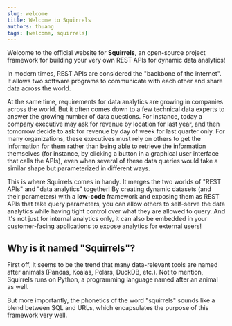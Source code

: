 ```yaml
---
slug: welcome
title: Welcome to Squirrels
authors: thuang
tags: [welcome, squirrels]
---
```


Welcome to the official website for **Squirrels**, an open-source project framework for building your very own REST APIs for dynamic data analytics!

In modern times, REST APIs are considered the "backbone of the internet". It allows two software programs to communicate with each other and share data across the world. 

At the same time, requirements for data analytics are growing in companies across the world. But it often comes down to a few technical data experts to answer the growing number of data questions. For instance, today a company executive may ask for revenue by location for last year, and then tomorrow decide to ask for revenue by day of week for last quarter only. For many organizations, these executives must rely on others to get the information for them rather than being able to retrieve the information themselves (for instance, by clicking a button in a graphical user interface that calls the APIs), even when several of these data queries would take a similar shape but parameterized in different ways.

This is where Squirrels comes in handy. It merges the two worlds of "REST APIs" and "data analytics" together! By creating dynamic datasets (and their parameters) with a **low-code** framework and exposing them as REST APIs that take query parameters, you can allow others to self-serve the data analytics while having tight control over what they are allowed to query. And it's not just for internal analytics only, it can also be embedded in your customer-facing applications to expose analytics for external users!

## Why is it named "Squirrels"?

First off, it seems to be the trend that many data-relevant tools are named after animals (Pandas, Koalas, Polars, DuckDB, etc.). Not to mention, Squirrels runs on Python, a programming language named after an animal as well.

But more importantly, the phonetics of the word "squirrels" sounds like a blend between SQL and URLs, which encapsulates the purpose of this framework very well.
